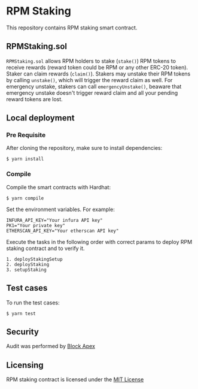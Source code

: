 # RPM Staking

This repository contains RPM staking smart contract.

## RPMStaking.sol

`RPMStaking.sol` allows RPM holders to stake (`stake()`) RPM tokens to receive rewards (reward token could be RPM or any other ERC-20 token). Staker can claim rewards (`claim()`). Stakers may unstake their RPM tokens by calling `unstake()`, which will trigger the reward claim as well. For emergency unstake, stakers can call `emergencyUnstake()`, beaware that emergency unstake doesn't trigger reward claim and all your pending reward tokens are lost.

## Local deployment

### Pre Requisite

After cloning the repository, make sure to install dependencies:

```
$ yarn install
```

### Compile

Compile the smart contracts with Hardhat:

```
$ yarn compile
```

Set the environment variables.
For example:

```
INFURA_API_KEY="Your infura API key"
PK1="Your private key"
ETHERSCAN_API_KEY="Your etherscan API key"
```

Execute the tasks in the following order with correct params to deploy RPM staking contract and to verify it.

```
1. deployStakingSetup
2. deployStaking
3. setupStaking
```

## Test cases

To run the test cases:

```
$ yarn test
```

## Security

Audit was performed by [Block Apex](https://blockapex.io/unipilot-staking-audit-report/)

## Licensing

RPM staking contract is licensed under the [MIT License](https://opensource.org/licenses/MIT)

